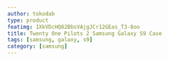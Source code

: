 ```yaml
---
author: tokodab
type: product
featimg: 1XkVDcHQ82BbsVAjgJCr12GEas_T3-8oo
title: Twenty One Pilots 2 Samsung Galaxy S9 Case
tags: [samsung, galaxy, s9]
category: [samsung]
---
```

